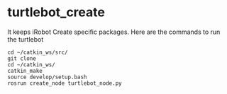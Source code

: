 turtlebot_create
======

It keeps iRobot Create specific packages. Here are the commands to run the turtlebot
```
cd ~/catkin_ws/src/
git clone 
cd ~/catkin_ws/
catkin_make
source develop/setup.bash
rosrun create_node turtlebot_node.py 
```
